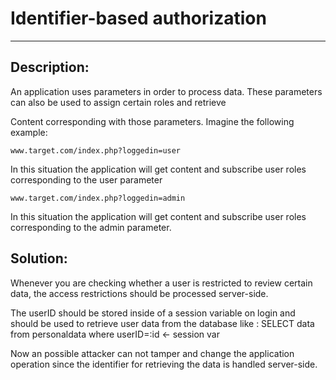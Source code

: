 # Identifier-based authorization
-------

## Description:

An application uses parameters in order to process data.
These parameters can also be used to assign certain roles and retrieve

Content corresponding with those parameters. Imagine the following example:

    www.target.com/index.php?loggedin=user

In this situation the application will get content and subscribe user roles corresponding to the user parameter

    www.target.com/index.php?loggedin=admin

In this situation the application will get content and subscribe user roles corresponding to the admin parameter.

## Solution:

Whenever you are checking whether a user is restricted to review certain data, the access
restrictions should be processed server-side.

The userID should be stored inside of a session variable on login and should be used to
retrieve user data from the database like : SELECT data from personaldata where userID=:id <- session var

Now an possible attacker can not tamper and change the application operation since the
identifier for retrieving the data is handled server-side.
